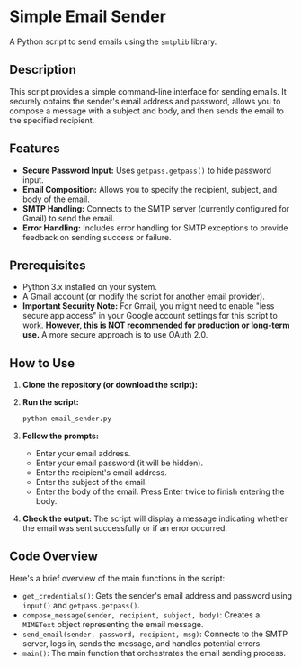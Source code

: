 # Simple Email Sender

A Python script to send emails using the `smtplib` library.

## Description

This script provides a simple command-line interface for sending emails. It securely obtains the sender's email address and password, allows you to compose a message with a subject and body, and then sends the email to the specified recipient.

## Features

* **Secure Password Input:** Uses `getpass.getpass()` to hide password input.
* **Email Composition:** Allows you to specify the recipient, subject, and body of the email.
* **SMTP Handling:** Connects to the SMTP server (currently configured for Gmail) to send the email.
* **Error Handling:** Includes error handling for SMTP exceptions to provide feedback on sending success or failure.

## Prerequisites

* Python 3.x installed on your system.
* A Gmail account (or modify the script for another email provider).
* **Important Security Note:** For Gmail, you might need to enable "less secure app access" in your Google account settings for this script to work.  **However, this is NOT recommended for production or long-term use.** A more secure approach is to use OAuth 2.0.

## How to Use

1.  **Clone the repository (or download the script):**

2.  **Run the script:**
    ```bash
    python email_sender.py
    ```

3.  **Follow the prompts:**
    * Enter your email address.
    * Enter your email password (it will be hidden).
    * Enter the recipient's email address.
    * Enter the subject of the email.
    * Enter the body of the email.  Press Enter twice to finish entering the body.

4.  **Check the output:** The script will display a message indicating whether the email was sent successfully or if an error occurred.

## Code Overview

Here's a brief overview of the main functions in the script:

* `get_credentials()`:  Gets the sender's email address and password using `input()` and `getpass.getpass()`.
* `compose_message(sender, recipient, subject, body)`:  Creates a `MIMEText` object representing the email message.
* `send_email(sender, password, recipient, msg)`:  Connects to the SMTP server, logs in, sends the message, and handles potential errors.
* `main()`:  The main function that orchestrates the email sending process.

